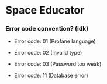 # Space Educator

### Error code convention? (idk)
- Error code: 01 (Profane language)
- Error code: 02 (Invalid type)
- Error code: 03 (Password too weak)

- Error code: 11 (Database error)
